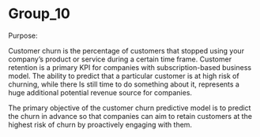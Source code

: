 # Group_10

Purpose:

Customer churn is the percentage of customers that stopped using your company’s product or service during a certain time frame. Customer retention is a primary KPI for companies with subscription-based business model. The ability to predict that a particular customer is at high risk of churning, while there Is still time to do something about it, represents a huge additional potential revenue source for companies.

The primary objective of the customer churn predictive model is to predict the churn in advance so that companies can aim to retain customers at the highest risk of churn by proactively engaging with them. 
